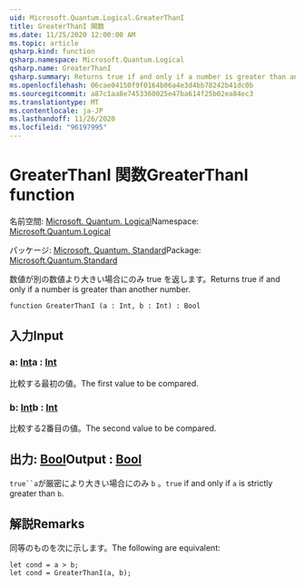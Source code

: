 ```yaml
---
uid: Microsoft.Quantum.Logical.GreaterThanI
title: GreaterThanI 関数
ms.date: 11/25/2020 12:00:00 AM
ms.topic: article
qsharp.kind: function
qsharp.namespace: Microsoft.Quantum.Logical
qsharp.name: GreaterThanI
qsharp.summary: Returns true if and only if a number is greater than another number.
ms.openlocfilehash: 06cae04150f9f0164b06a4e3d4bb78242b41dc0b
ms.sourcegitcommit: a87c1aa8e7453360025e47ba614f25b02ea84ec3
ms.translationtype: MT
ms.contentlocale: ja-JP
ms.lasthandoff: 11/26/2020
ms.locfileid: "96197995"
---
```

# <a name="greaterthani-function"></a><span data-ttu-id="749c7-102">GreaterThanI 関数</span><span class="sxs-lookup"><span data-stu-id="749c7-102">GreaterThanI function</span></span>

<span data-ttu-id="749c7-103">名前空間: [Microsoft. Quantum. Logical](xref:Microsoft.Quantum.Logical)</span><span class="sxs-lookup"><span data-stu-id="749c7-103">Namespace: [Microsoft.Quantum.Logical](xref:Microsoft.Quantum.Logical)</span></span>

<span data-ttu-id="749c7-104">パッケージ: [Microsoft. Quantum. Standard](https://nuget.org/packages/Microsoft.Quantum.Standard)</span><span class="sxs-lookup"><span data-stu-id="749c7-104">Package: [Microsoft.Quantum.Standard](https://nuget.org/packages/Microsoft.Quantum.Standard)</span></span>


<span data-ttu-id="749c7-105">数値が別の数値より大きい場合にのみ true を返します。</span><span class="sxs-lookup"><span data-stu-id="749c7-105">Returns true if and only if a number is greater than another number.</span></span>

```qsharp
function GreaterThanI (a : Int, b : Int) : Bool
```


## <a name="input"></a><span data-ttu-id="749c7-106">入力</span><span class="sxs-lookup"><span data-stu-id="749c7-106">Input</span></span>

### <a name="a--int"></a><span data-ttu-id="749c7-107">a: [Int](xref:microsoft.quantum.lang-ref.int)</span><span class="sxs-lookup"><span data-stu-id="749c7-107">a : [Int](xref:microsoft.quantum.lang-ref.int)</span></span>

<span data-ttu-id="749c7-108">比較する最初の値。</span><span class="sxs-lookup"><span data-stu-id="749c7-108">The first value to be compared.</span></span>


### <a name="b--int"></a><span data-ttu-id="749c7-109">b: [Int](xref:microsoft.quantum.lang-ref.int)</span><span class="sxs-lookup"><span data-stu-id="749c7-109">b : [Int](xref:microsoft.quantum.lang-ref.int)</span></span>

<span data-ttu-id="749c7-110">比較する2番目の値。</span><span class="sxs-lookup"><span data-stu-id="749c7-110">The second value to be compared.</span></span>



## <a name="output--bool"></a><span data-ttu-id="749c7-111">出力: [Bool](xref:microsoft.quantum.lang-ref.bool)</span><span class="sxs-lookup"><span data-stu-id="749c7-111">Output : [Bool](xref:microsoft.quantum.lang-ref.bool)</span></span>

<span data-ttu-id="749c7-112">`true``a`が厳密により大きい場合にのみ `b` 。</span><span class="sxs-lookup"><span data-stu-id="749c7-112">`true` if and only if `a` is strictly greater than `b`.</span></span>

## <a name="remarks"></a><span data-ttu-id="749c7-113">解説</span><span class="sxs-lookup"><span data-stu-id="749c7-113">Remarks</span></span>

<span data-ttu-id="749c7-114">同等のものを次に示します。</span><span class="sxs-lookup"><span data-stu-id="749c7-114">The following are equivalent:</span></span>

```Q#
let cond = a > b;
let cond = GreaterThanI(a, b);
```